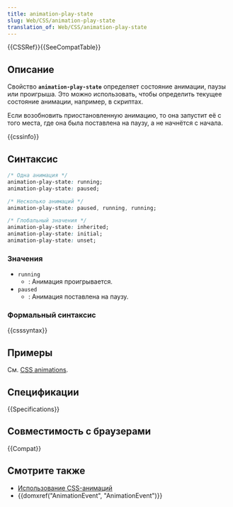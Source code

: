 ```yaml
---
title: animation-play-state
slug: Web/CSS/animation-play-state
translation_of: Web/CSS/animation-play-state
---
```


{{CSSRef}}{{SeeCompatTable}}

## Описание

Свойство **`animation-play-state`** определяет состояние анимации, паузы или проигрыша. Это можно использовать, чтобы определить текущее состояние анимации, например, в скриптах.

Если возобновить приостановленную анимацию, то она запустит её с того места, где она была поставлена на паузу, а не начнётся с начала.

{{cssinfo}}

## Синтаксис

```css
/* Одна анимация */
animation-play-state: running;
animation-play-state: paused;

/* Несколько анимаций */
animation-play-state: paused, running, running;

/* Глобальный значения */
animation-play-state: inherited;
animation-play-state: initial;
animation-play-state: unset;
```

### Значения

- `running`
  - : Анимация проигрывается.
- `paused`
  - : Анимация поставлена на паузу.

### Формальный синтаксис

{{csssyntax}}

## Примеры

См. [CSS animations](/ru/docs/Web/CSS/CSS_Animations/Using_CSS_animations).

## Спецификации

{{Specifications}}

## Совместимость с браузерами

{{Compat}}

## Смотрите также

- [Использование CSS-анимаций](/ru/docs/Web/CSS/CSS_Animations/Using_CSS_animations)
- {{domxref("AnimationEvent", "AnimationEvent")}}
